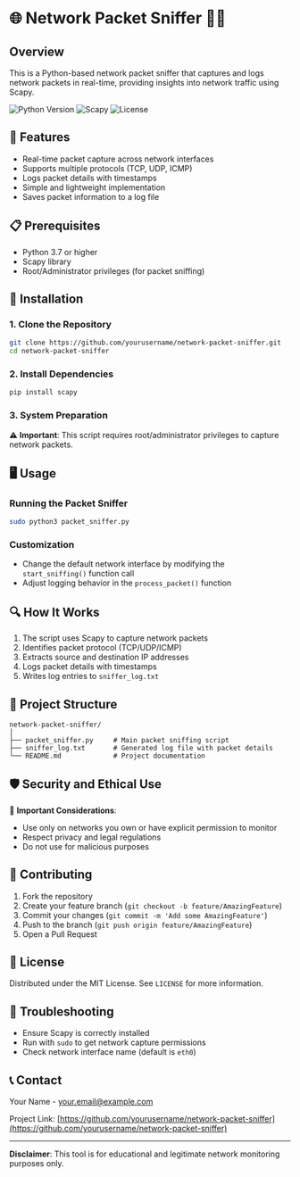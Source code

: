 # 🌐 Network Packet Sniffer 🕵️‍♀️

## Overview
This is a Python-based network packet sniffer that captures and logs network packets in real-time, providing insights into network traffic using Scapy.

![Python Version](https://img.shields.io/badge/Python-3.7+-blue.svg)
![Scapy](https://img.shields.io/badge/Dependency-Scapy-green.svg)
![License](https://img.shields.io/badge/License-MIT-yellow.svg)

## 🚀 Features

- Real-time packet capture across network interfaces
- Supports multiple protocols (TCP, UDP, ICMP)
- Logs packet details with timestamps
- Simple and lightweight implementation
- Saves packet information to a log file

## 📋 Prerequisites

- Python 3.7 or higher
- Scapy library
- Root/Administrator privileges (for packet sniffing)

## 🔧 Installation

### 1. Clone the Repository
```bash
git clone https://github.com/yourusername/network-packet-sniffer.git
cd network-packet-sniffer
```

### 2. Install Dependencies
```bash
pip install scapy
```

### 3. System Preparation
⚠️ **Important**: This script requires root/administrator privileges to capture network packets.

## 🖥️ Usage

### Running the Packet Sniffer
```bash
sudo python3 packet_sniffer.py
```

### Customization
- Change the default network interface by modifying the `start_sniffing()` function call
- Adjust logging behavior in the `process_packet()` function

## 🔍 How It Works

1. The script uses Scapy to capture network packets
2. Identifies packet protocol (TCP/UDP/ICMP)
3. Extracts source and destination IP addresses
4. Logs packet details with timestamps
5. Writes log entries to `sniffer_log.txt`

## 📂 Project Structure
```
network-packet-sniffer/
│
├── packet_sniffer.py     # Main packet sniffing script
├── sniffer_log.txt       # Generated log file with packet details
└── README.md             # Project documentation
```

## 🛡️ Security and Ethical Use

🚨 **Important Considerations**:
- Use only on networks you own or have explicit permission to monitor
- Respect privacy and legal regulations
- Do not use for malicious purposes

## 🤝 Contributing

1. Fork the repository
2. Create your feature branch (`git checkout -b feature/AmazingFeature`)
3. Commit your changes (`git commit -m 'Add some AmazingFeature'`)
4. Push to the branch (`git push origin feature/AmazingFeature`)
5. Open a Pull Request

## 📜 License

Distributed under the MIT License. See `LICENSE` for more information.

## 🐛 Troubleshooting

- Ensure Scapy is correctly installed
- Run with `sudo` to get network capture permissions
- Check network interface name (default is `eth0`)

## 📞 Contact

Your Name - your.email@example.com

Project Link: [https://github.com/yourusername/network-packet-sniffer](https://github.com/yourusername/network-packet-sniffer)

---

**Disclaimer**: This tool is for educational and legitimate network monitoring purposes only.
